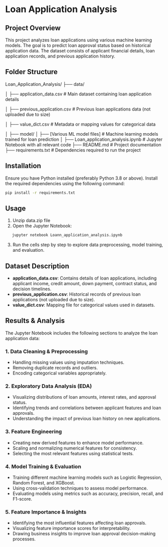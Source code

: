 # Loan Application Analysis

## Project Overview
This project analyzes loan applications using various machine learning models. The goal is to predict loan approval status based on historical application data. The dataset consists of applicant financial details, loan application records, and previous application history.

## Folder Structure
Loan_Application_Analysis/
├── data/

│   ├── application_data.csv      # Main dataset containing loan application details

│   ├── previous_application.csv  # Previous loan applications data (not uploaded due to size)

│   ├── value_dict.csv            # Metadata or mapping values for categorical data

│
├── model/
│   ├── [Various ML model files]  # Machine learning models trained for loan prediction
│
├── Loan_application_analysis.ipynb  # Jupyter Notebook with all relevant code
├── README.md  # Project documentation
├── requirements.txt  # Dependencies required to run the project

## Installation
Ensure you have Python installed (preferably Python 3.8 or above). Install the required dependencies using the following command:
```sh
pip install -r requirements.txt 
```

## Usage
1. Unzip data.zip file
2. Open the Jupyter Notebook:
```sh
   jupyter notebook Loann_application_analysis.ipynb
```

3. Run the cells step by step to explore data preprocessing, model training, and evaluation.

## Dataset Description
- **application_data.csv**: Contains details of loan applications, including applicant income, credit amount, down payment, contract status, and decision timelines.
- **previous_application.csv**: Historical records of previous loan applications (not uploaded due to size).
- **value_dict.csv**: Mapping file for categorical values used in datasets.

## Results & Analysis
The Jupyter Notebook includes the following sections to analyze the loan application data:

### 1. Data Cleaning & Preprocessing
- Handling missing values using imputation techniques.
- Removing duplicate records and outliers.
- Encoding categorical variables appropriately.

### 2. Exploratory Data Analysis (EDA)
- Visualizing distributions of loan amounts, interest rates, and approval status.
- Identifying trends and correlations between applicant features and loan approvals.
- Understanding the impact of previous loan history on new applications.

### 3. Feature Engineering
- Creating new derived features to enhance model performance.
- Scaling and normalizing numerical features for consistency.
- Selecting the most relevant features using statistical tests.

### 4. Model Training & Evaluation
- Training different machine learning models such as Logistic Regression, Random Forest, and XGBoost.
- Using cross-validation techniques to assess model performance.
- Evaluating models using metrics such as accuracy, precision, recall, and F1-score.

### 5. Feature Importance & Insights
- Identifying the most influential features affecting loan approvals.
- Visualizing feature importance scores for interpretability.
- Drawing business insights to improve loan approval decision-making processes.
